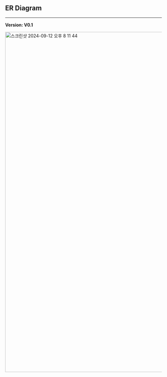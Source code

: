 ## ER Diagram
---
**Version: V0.1**

<img width="1093" alt="스크린샷 2024-09-12 오후 8 11 44" src="https://github.com/user-attachments/assets/1839890e-313f-426d-977e-2be7037c2cf5">
